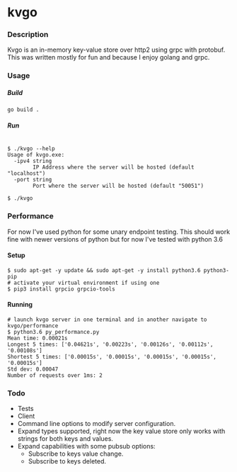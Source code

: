   # kvgo

### Description

Kvgo is an in-memory key-value store over http2 using grpc with protobuf.
This was written mostly for fun and because I enjoy golang and grpc.  


### Usage
##### Build
```shell script
go build .
```
##### Run
```shell script

$ ./kvgo --help
Usage of kvgo.exe:
  -ipv4 string
        IP Address where the server will be hosted (default "localhost")
  -port string
        Port where the server will be hosted (default "50051")

$ ./kvgo
```
### Performance

For now I've used python for some unary endpoint testing.  This should work fine with newer versions of python but for now I've
tested with python 3.6

#### Setup
```shell script
$ sudo apt-get -y update && sudo apt-get -y install python3.6 python3-pip
# activate your virtual environment if using one
$ pip3 install grpcio grpcio-tools
```

#### Running
```shell script
# launch kvgo server in one terminal and in another navigate to kvgo/performance
$ python3.6 py_performance.py
Mean time: 0.00021s
Longest 5 times: ['0.04621s', '0.00223s', '0.00126s', '0.00112s', '0.00108s']
Shortest 5 times: ['0.00015s', '0.00015s', '0.00015s', '0.00015s', '0.00015s']
Std dev: 0.00047
Number of requests over 1ms: 2
```




### Todo

- Tests
- Client
- Command line options to modify server configuration.
- Expand types supported, right now the key value store only works with strings for both keys and values.
- Expand capabilities with some pubsub options:
    * Subscribe to keys value change.
    * Subscribe to keys deleted.







 